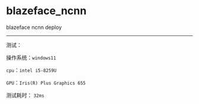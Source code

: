 # blazeface_ncnn
blazeface ncnn deploy

------

测试：

操作系统：`windows11`

`cpu`：`intel i5-8259U`

`GPU`：`Iris(R) Plus Graphics 655`

测试耗时： `32ms`

